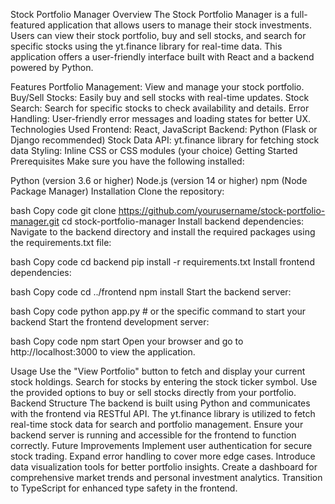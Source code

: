 Stock Portfolio Manager
Overview
The Stock Portfolio Manager is a full-featured application that allows users to manage their stock investments. Users can view their stock portfolio, buy and sell stocks, and search for specific stocks using the yt.finance library for real-time data. This application offers a user-friendly interface built with React and a backend powered by Python.

Features
Portfolio Management: View and manage your stock portfolio.
Buy/Sell Stocks: Easily buy and sell stocks with real-time updates.
Stock Search: Search for specific stocks to check availability and details.
Error Handling: User-friendly error messages and loading states for better UX.
Technologies Used
Frontend: React, JavaScript
Backend: Python (Flask or Django recommended)
Stock Data API: yt.finance library for fetching stock data
Styling: Inline CSS or CSS modules (your choice)
Getting Started
Prerequisites
Make sure you have the following installed:

Python (version 3.6 or higher)
Node.js (version 14 or higher)
npm (Node Package Manager)
Installation
Clone the repository:

bash
Copy code
git clone https://github.com/yourusername/stock-portfolio-manager.git
cd stock-portfolio-manager
Install backend dependencies: Navigate to the backend directory and install the required packages using the requirements.txt file:

bash
Copy code
cd backend
pip install -r requirements.txt
Install frontend dependencies:

bash
Copy code
cd ../frontend
npm install
Start the backend server:

bash
Copy code
python app.py  # or the specific command to start your backend
Start the frontend development server:

bash
Copy code
npm start
Open your browser and go to http://localhost:3000 to view the application.

Usage
Use the "View Portfolio" button to fetch and display your current stock holdings.
Search for stocks by entering the stock ticker symbol.
Use the provided options to buy or sell stocks directly from your portfolio.
Backend Structure
The backend is built using Python and communicates with the frontend via RESTful API.
The yt.finance library is utilized to fetch real-time stock data for search and portfolio management.
Ensure your backend server is running and accessible for the frontend to function correctly.
Future Improvements
Implement user authentication for secure stock trading.
Expand error handling to cover more edge cases.
Introduce data visualization tools for better portfolio insights.
Create a dashboard for comprehensive market trends and personal investment analytics.
Transition to TypeScript for enhanced type safety in the frontend.
